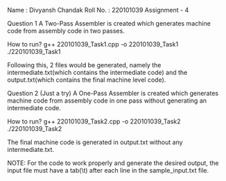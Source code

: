 Name     : Divyansh Chandak
Roll No. : 220101039
Assignment - 4

Question 1
A Two-Pass Assembler is created which generates machine code from assembly code in two passes.

How to run?
g++ 220101039_Task1.cpp -o 220101039_Task1
./220101039_Task1

Following this, 2 files would be generated, namely the intermediate.txt(which contains the intermediate code) and the output.txt(which contains the final machine level code).


Question 2 (Just a try)
A One-Pass Assembler is created which generates machine code from assembly code in one pass without generating an intermediate code.

How to run?
g++ 220101039_Task2.cpp -o 220101039_Task2
./220101039_Task2

The final machine code is generated in output.txt without any intermediate.txt.



NOTE: For the code to work properly and generate the desired output, the input file must have a tab(\t) after each line in the sample_input.txt file.